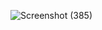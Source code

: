 
![Screenshot (385)](https://github.com/davinasi/post-test-davina-1/assets/144905548/aea5dafb-8c97-438f-989e-495ae861caca)
